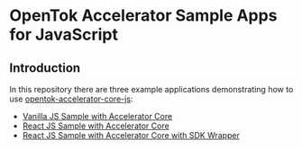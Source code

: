 # OpenTok Accelerator Sample Apps for JavaScript
## Introduction
In this repository there are three example applications demonstrating how to use [opentok-accelerator-core-js](https://github.com/opentok/accelerator-core-js):

- [Vanilla JS Sample with Accelerator Core](/react-sample-app)
- [React JS Sample with Accelerator Core](/react-sample-app)
- [React JS Sample with Accelerator Core with SDK Wrapper](/sdk-wrapper-react-sample)
